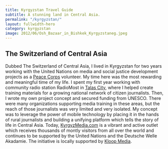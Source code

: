 ```yaml
---
title: Kyrgyzstan Travel Guide
subtitle: A stunning land in Central Asia.
permalink: "/kyrgyzstan/"
layout: fullwidth-hero
category: kyrgyzstan
image: 2012/06/Osh_Bazaar_in_Bishkek_Kyrgyzstaneg.jpeg
---
```


## The Switzerland of Central Asia

Dubbed The Switzerland of Central Asia, I lived in Kyrgyzstan for two years working with the United Nations on media and social justice development projects as a [Peace Corps](http://peacecorps.gov/) volunteer. My time here was the most rewarding and meaningful time of my life. I spent my first year working with community radio station RadioMost in [Talas City](https://www.google.com/maps/place/Talas,+Kyrgyzstan/@42.5299875,72.1879003,19243m/data=!3m2!1e3!4b1!4m2!3m1!1s0x38a15c82094a401b:0xef5a29b84864c140!6m1!1e1), where I helped create training materials for a growing national network of citizen journalists. Then, I wrote my own project concept and secured funding from UNESCO. There were many organizations supporting media training in these areas, but the reach of those journalists was very limited and very isolated. My concept was to leverage the power of mobile technology by placing it in the hands of rural journalists and building a unifying platform which tells the story of life in Central Asia. Today, [KyrgyzMedia.com](http://kyrgyzmedia.com/) is a vibrant and active outlet which receives thousands of montly visitors from all over the world and continues to be supported by the United Nations and the Deutsche Welle Akadamie. The initiative is locally supported by [Kloop Media](http://kloop.kg/).
